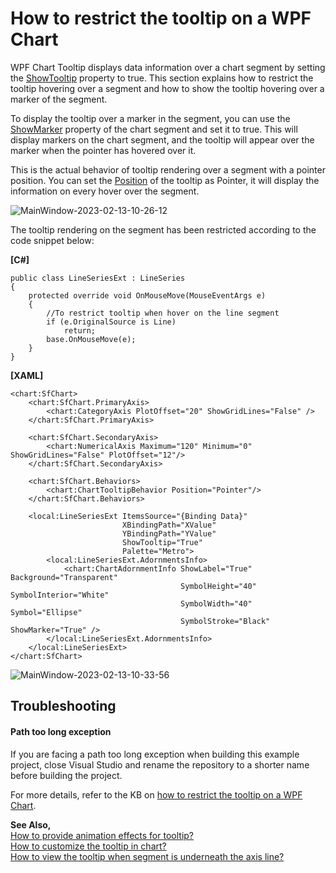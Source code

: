 # How to restrict the tooltip on a WPF Chart
WPF Chart Tooltip displays data information over a chart segment by setting the [ShowTooltip](https://help.syncfusion.com/cr/wpf/Syncfusion.UI.Xaml.Charts.ChartSeriesBase.html#Syncfusion_UI_Xaml_Charts_ChartSeriesBase_ShowTooltip) property to true. This section explains how to restrict the tooltip hovering over a segment and how to show the tooltip hovering over a marker of the segment.

To display the tooltip over a marker in the segment, you can use the [ShowMarker](https://help.syncfusion.com/cr/wpf/Syncfusion.UI.Xaml.Charts.ChartAdornmentInfoBase.html#Syncfusion_UI_Xaml_Charts_ChartAdornmentInfoBase_ShowMarker) property of the chart segment and set it to true. This will display markers on the chart segment, and the tooltip will appear over the marker when the pointer has hovered over it. 

This is the actual behavior of tooltip rendering over a segment with a pointer position. You can set the [Position](https://help.syncfusion.com/cr/wpf/Syncfusion.UI.Xaml.Charts.ChartTooltipBehavior.html?tabs=tabid-1#Syncfusion_UI_Xaml_Charts_ChartTooltipBehavior_Position) of the tooltip as Pointer, it will display the information on every hover over the segment.

![MainWindow-2023-02-13-10-26-12](https://user-images.githubusercontent.com/105496706/218442257-01ef4449-bf11-4304-a09d-11d90229f929.gif)

The tooltip rendering on the segment has been restricted according to the code snippet below: 

**[C#]**
```
public class LineSeriesExt : LineSeries
{
	protected override void OnMouseMove(MouseEventArgs e)
	{
		//To restrict tooltip when hover on the line segment
		if (e.OriginalSource is Line)
			return;
		base.OnMouseMove(e);
	}
}
```
**[XAML]**
```
<chart:SfChart>
    <chart:SfChart.PrimaryAxis>
        <chart:CategoryAxis PlotOffset="20" ShowGridLines="False" />
    </chart:SfChart.PrimaryAxis>

    <chart:SfChart.SecondaryAxis>
        <chart:NumericalAxis Maximum="120" Minimum="0" ShowGridLines="False" PlotOffset="12"/>
    </chart:SfChart.SecondaryAxis>

    <chart:SfChart.Behaviors>
        <chart:ChartTooltipBehavior Position="Pointer"/>
    </chart:SfChart.Behaviors>

    <local:LineSeriesExt ItemsSource="{Binding Data}"
                         XBindingPath="XValue"
                         YBindingPath="YValue"
                         ShowTooltip="True"
                         Palette="Metro">
        <local:LineSeriesExt.AdornmentsInfo>
            <chart:ChartAdornmentInfo ShowLabel="True" Background="Transparent" 
                                      SymbolHeight="40" SymbolInterior="White"
                                      SymbolWidth="40" Symbol="Ellipse" 
                                      SymbolStroke="Black" ShowMarker="True" />
        </local:LineSeriesExt.AdornmentsInfo>
    </local:LineSeriesExt>
</chart:SfChart>
```
![MainWindow-2023-02-13-10-33-56](https://user-images.githubusercontent.com/105496706/218442232-1de8fd3c-8c86-41bf-91fe-43c85ea0891e.gif)

## Troubleshooting

#### Path too long exception

If you are facing a path too long exception when building this example project, close Visual Studio and rename the repository to a shorter name before building the project.

For more details, refer to the KB on [how to restrict the tooltip on a WPF Chart](https://support.syncfusion.com/kb/article/12326/how-to-restrict-the-tooltip-on-a-wpf-chart).

**See Also,**
<br>[How to provide animation effects for tooltip?](https://help.syncfusion.com/wpf/charts/interactive-features/tooltip#animation-for-tooltip)
<br>[How to customize the tooltip in chart?](https://help.syncfusion.com/wpf/charts/interactive-features/tooltip#customizing-the-appearance)
<br>[How to view the tooltip when segment is underneath the axis line?](https://www.syncfusion.com/kb/4722/how-to-show-tooltip-when-segment-is-underneath-axis-line-of-wpf-chart-sfchart)

